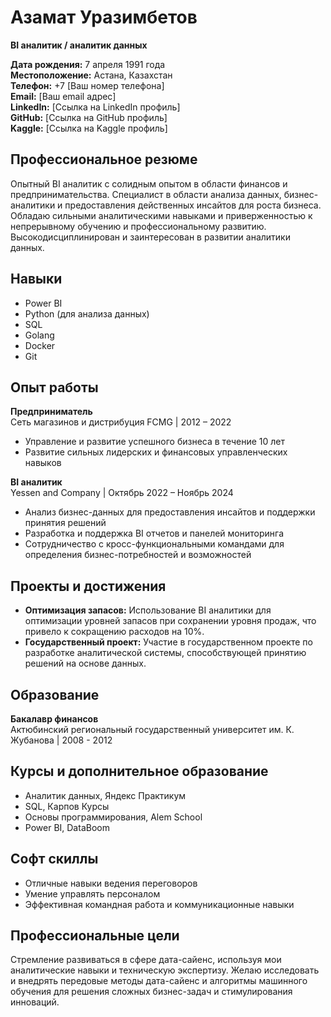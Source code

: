 # Азамат Уразимбетов

**BI аналитик / аналитик данных**

**Дата рождения:** 7 апреля 1991 года  
**Местоположение:** Астана, Казахстан  
**Телефон:** +7 [Ваш номер телефона]  
**Email:** [Ваш email адрес]  
**LinkedIn:** [Ссылка на LinkedIn профиль]  
**GitHub:** [Ссылка на GitHub профиль]  
**Kaggle:** [Ссылка на Kaggle профиль]

## Профессиональное резюме
Опытный BI аналитик с солидным опытом в области финансов и предпринимательства. Специалист в области анализа данных, бизнес-аналитики и предоставления действенных инсайтов для роста бизнеса. Обладаю сильными аналитическими навыками и приверженностью к непрерывному обучению и профессиональному развитию. Высокодисциплинирован и заинтересован в развитии аналитики данных.

## Навыки
- Power BI
- Python (для анализа данных)
- SQL
- Golang
- Docker
- Git

## Опыт работы
**Предприниматель**  
Сеть магазинов и дистрибуция FCMG | 2012 – 2022  
- Управление и развитие успешного бизнеса в течение 10 лет
- Развитие сильных лидерских и финансовых управленческих навыков

**BI аналитик**  
Yessen and Company | Октябрь 2022 – Ноябрь 2024  
- Анализ бизнес-данных для предоставления инсайтов и поддержки принятия решений
- Разработка и поддержка BI отчетов и панелей мониторинга
- Сотрудничество с кросс-функциональными командами для определения бизнес-потребностей и возможностей

## Проекты и достижения
- **Оптимизация запасов:** Использование BI аналитики для оптимизации уровней запасов при сохранении уровня продаж, что привело к сокращению расходов на 10%.
- **Государственный проект:** Участие в государственном проекте по разработке аналитической системы, способствующей принятию решений на основе данных.

## Образование
**Бакалавр финансов**  
Актюбинский региональный государственный университет им. К. Жубанова | 2008 - 2012

## Курсы и дополнительное образование
- Аналитик данных, Яндекс Практикум
- SQL, Карпов Курсы
- Основы программирования, Alem School
- Power BI, DataBoom

## Софт скиллы
- Отличные навыки ведения переговоров
- Умение управлять персоналом
- Эффективная командная работа и коммуникационные навыки

## Профессиональные цели
Стремление развиваться в сфере дата-сайенс, используя мои аналитические навыки и техническую экспертизу. Желаю исследовать и внедрять передовые методы дата-сайенс и алгоритмы машинного обучения для решения сложных бизнес-задач и стимулирования инноваций.
